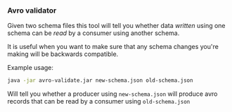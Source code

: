 ### Avro validator

Given two schema files this tool will tell you whether data _written_ using one schema can be _read_ by a consumer using another schema.

It is useful when you want to make sure that any schema changes you're making will be backwards compatible.


Example usage:

```bash
java -jar avro-validate.jar new-schema.json old-schema.json
```

Will tell you whether a producer using `new-schema.json` will produce avro records that can be read by a consumer using `old-schema.json`
